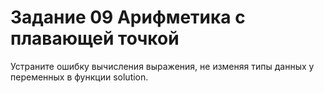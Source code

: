 # Задание 09 Арифметика с плавающей точкой

Устраните ошибку вычисления выражения, не изменяя типы данных у переменных в функции solution.

